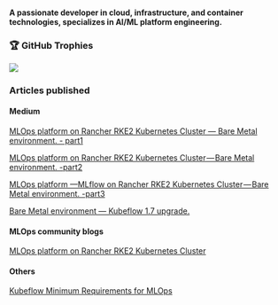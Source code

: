 
<h4 >A passionate developer in cloud, infrastructure, and container technologies, specializes in AI/ML platform engineering. </h4>


### 🏆 GitHub Trophies

<img align="center" src="https://github-profile-trophy.vercel.app/?username=shan100github&theme=radical&no-frame=false&no-bg=true&margin-w=4&title=-Stars,-Followers" />


### Articles published
#### Medium
<a href=https://medium.com/@shan-ops/mlops-platform-in-rancher-rke2-in-bare-metal-environment-b764d3bbadf2>MLOps platform on Rancher RKE2 Kubernetes Cluster — Bare Metal environment. - part1</a>

<a href=https://medium.com/@shan-ops/mlops-platform-on-rancher-rke2-kubernetes-cluster-bare-metal-environment-d12184e4c6c3> MLOps platform on Rancher RKE2 Kubernetes Cluster — Bare Metal environment. -part2</a>

<a href=https://medium.com/@shan-ops/mlops-platform-mlflow-on-rancher-rke2-kubernetes-cluster-bare-metal-environment-ea478814011a> MLOps platform —MLflow on Rancher RKE2 Kubernetes Cluster — Bare Metal environment. -part3 </a>

<a href=https://medium.com/@shan-ops/mlops-platform-on-rancher-rke2-kubernetes-cluster-bare-metal-environment-kubeflow-1-7-upgrade-8def9be07c1d> Bare Metal environment — Kubeflow 1.7 upgrade.</a>

#### MLOps community blogs
<a href=https://mlops.community/rke2-kubernetes-cluster-bare-metal-environment> MLOps platform on Rancher RKE2 Kubernetes Cluster </a>

#### Others

<a href=https://www.restack.io/p/kubeflow-answer-minimum-requirements-cat-ai> Kubeflow Minimum Requirements for MLOps <a>

